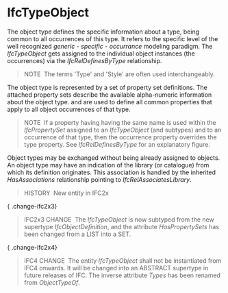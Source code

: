 IfcTypeObject
=============

The object type defines the specific information about a type, being common to all occurrences of this type. It refers to the specific level of the well recognized _generic - specific - occurrance_ modeling paradigm. The _IfcTypeObject_ gets assigned to the individual object instances (the occurrences) via the _IfcRelDefinesByType_ relationship.

> NOTE&nbsp; The terms 'Type' and 'Style' are often used interchangeably.

The object type is represented by a set of property set definitions. The attached property sets describe the available alpha-numeric information about the object type. and are used to define all common properties that apply to all object occurrences of that type.

> NOTE&nbsp; If a property having having the same name is used within the _IfcPropertySet_ assigned to an _IfcTypeObject_ (and subtypes) and to an occurrence of that type, then the occurrence property overrides the type property. See _IfcRelDefinesByType_ for an explanatory figure.

Object types may be exchanged without being already assigned to objects. An object type may have an indication of the library (or catalogue) from which its definition originates. This association is handled by the inherited _HasAssociations_ relationship pointing to _IfcRelAssociatesLibrary_.

> HISTORY&nbsp; New entity in IFC2x

{ .change-ifc2x3}
> IFC2x3 CHANGE&nbsp; The _IfcTypeObject_ is now subtyped from the new supertype _IfcObjectDefinition_, and the attribute _HasPropertySets_ has been changed from a LIST into a SET.

{ .change-ifc2x4}
> IFC4 CHANGE&nbsp; The entity _IfcTypeObject_ shall not be instantiated from IFC4 onwards. It will be changed into an ABSTRACT supertype in future releases of IFC. The inverse attribute _Types_ has been renamed from _ObjectTypeOf_.
